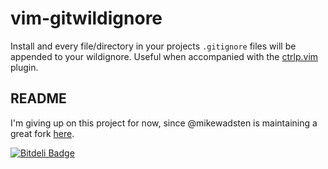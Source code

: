 vim-gitwildignore
=================

Install and every file/directory in your projects ``.gitignore`` files will be appended to your wildignore. Useful when accompanied with the [ctrlp.vim](https://github.com/kien/ctrlp.vim) plugin.

## README
I'm giving up on this project for now, since @mikewadsten is maintaining a great fork [here](https://github.com/mikewadsten/vim-gitwildignore). 


[![Bitdeli Badge](https://d2weczhvl823v0.cloudfront.net/zdwolfe/vim-gitwildignore/trend.png)](https://bitdeli.com/free "Bitdeli Badge")
